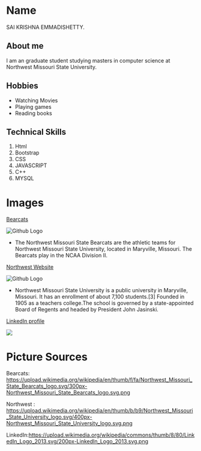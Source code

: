 # Name
SAI KRISHNA EMMADISHETTY.

## About me
I am an graduate student studying masters in computer science at Northwest Missouri State University.

## Hobbies
 * Watching Movies
 * Playing games
 * Reading books
 
## Technical Skills
 1. Html
 2. Bootstrap
 3. CSS
 4. JAVASCRIPT
 5. C++
 6. MYSQL
 
# Images
[Bearcats](https://bearcatsports.com/)

![Github Logo](https://upload.wikimedia.org/wikipedia/en/thumb/f/fa/Northwest_Missouri_State_Bearcats_logo.svg/300px-Northwest_Missouri_State_Bearcats_logo.svg.png)

 * The Northwest Missouri State Bearcats are the athletic teams for Northwest Missouri State University, located in Maryville, Missouri. The Bearcats play in the NCAA Division II.

 [Northwest Website](https://www.nwmissouri.edu/)
 
![Github Logo](https://upload.wikimedia.org/wikipedia/en/thumb/b/b9/Northwest_Missouri_State_University_logo.svg/400px-Northwest_Missouri_State_University_logo.svg.png)

* Northwest Missouri State University is a public university in Maryville, Missouri. It has an enrollment of about 7,100 students.[3] Founded in 1905 as a teachers college.The school is governed by a state-appointed Board of Regents and headed by President John Jasinski.

[LinkedIn profile](https://whttps//ww.linkedin.com/in/saikrishna-emmadishetty-613014146/)

![](https://upload.wikimedia.org/wikipedia/commons/thumb/8/80/LinkedIn_Logo_2013.svg/200px-LinkedIn_Logo_2013.svg.png)

# Picture Sources
Bearcats: https://upload.wikimedia.org/wikipedia/en/thumb/f/fa/Northwest_Missouri_State_Bearcats_logo.svg/300px-Northwest_Missouri_State_Bearcats_logo.svg.png

Northwest : https://upload.wikimedia.org/wikipedia/en/thumb/b/b9/Northwest_Missouri_State_University_logo.svg/400px-Northwest_Missouri_State_University_logo.svg.png

LinkedIn:https://upload.wikimedia.org/wikipedia/commons/thumb/8/80/LinkedIn_Logo_2013.svg/200px-LinkedIn_Logo_2013.svg.png
     



